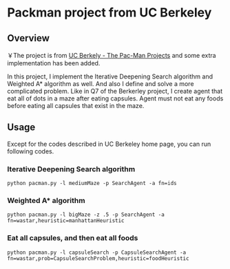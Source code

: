 Packman project from UC Berkeley
================================

Overview
--------
￥The project is from [UC Berkely - The Pac-Man Projects](https://inst.eecs.berkeley.edu/~cs188/fa18/project1.html) and some extra implementation has been added.

In this project, I implement the Iterative Deepening Search algorithm and Weighted A* algorithm as well. And also I define and solve a more complicated problem. Like in Q7 of the Berkerley project, I create agent that eat all of dots in a maze after eating capsules. Agent must not eat any foods before eating all capsules that exist in the maze.

Usage
-----

Except for the codes described in UC Berkeley home page, you can run following codes.

### Iterative Deepening Search algorithm
```
python pacman.py -l mediumMaze -p SearchAgent -a fn=ids
```

### Weighted A* algorithm 
```
python pacman.py -l bigMaze -z .5 -p SearchAgent -a fn=wastar,heuristic=manhattanHeuristic
```

### Eat all capsules, and then eat all foods
```
python pacman.py -l capsuleSearch -p CapsuleSearchAgent -a fn=wastar,prob=CapsuleSearchProblem,heuristic=foodHeuristic
```

